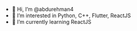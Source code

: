 - 👋 Hi, I’m @abdurehman4
- 👀 I’m interested in Python, C++, Flutter, ReactJS
- 🌱 I’m currently learning ReactJS

<!---
abdurehman4/abdurehman4 is a ✨ special ✨ repository because its `README.md` (this file) appears on your GitHub profile.
You can click the Preview link to take a look at your changes.
--->
